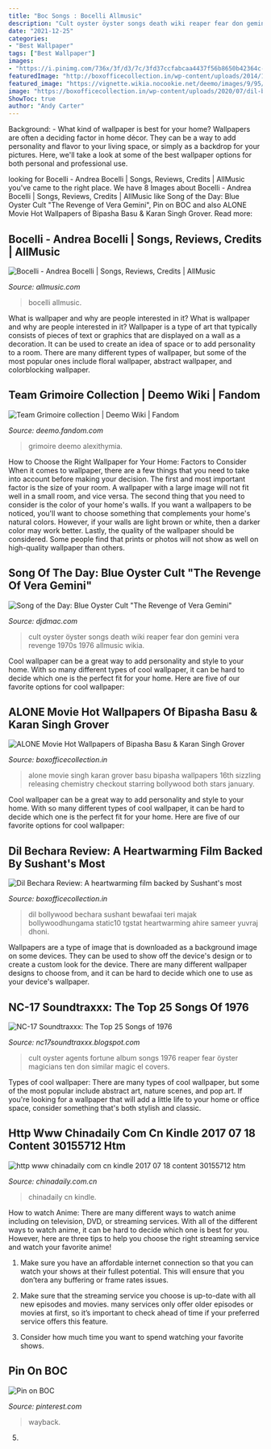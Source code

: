 ```yaml
---
title: "Boc Songs : Bocelli Allmusic"
description: "Cult oyster öyster songs death wiki reaper fear don gemini vera revenge 1970s 1976 allmusic wikia"
date: "2021-12-25"
categories:
- "Best Wallpaper"
tags: ["Best Wallpaper"]
images:
- "https://i.pinimg.com/736x/3f/d3/7c/3fd37ccfabcaa4437f56b8650b42364c--blue-oyster-cult-wayback-machine.jpg"
featuredImage: "http://boxofficecollection.in/wp-content/uploads/2014/12/alone-hot-wallpaper8-1024x529.jpg"
featured_image: "https://vignette.wikia.nocookie.net/deemo/images/9/95/Team_Grimoire.png/revision/latest?cb=20181117051359"
image: "https://boxofficecollection.in/wp-content/uploads/2020/07/dil-bechara-review-2020.jpg"
ShowToc: true
author: "Andy Carter"
---
```



Background: - What kind of wallpaper is best for your home?
Wallpapers are often a deciding factor in home décor. They can be a way to add personality and flavor to your living space, or simply as a backdrop for your pictures. Here, we'll take a look at some of the best wallpaper options for both personal and professional use.

	

		
looking for Bocelli - Andrea Bocelli | Songs, Reviews, Credits | AllMusic you've came to the right place. We have 8 Images about Bocelli - Andrea Bocelli | Songs, Reviews, Credits | AllMusic like Song of the Day: Blue Oyster Cult &quot;The Revenge of Vera Gemini&quot;, Pin on BOC and also ALONE Movie Hot Wallpapers of Bipasha Basu &amp; Karan Singh Grover. Read more:
		
    
## Bocelli - Andrea Bocelli | Songs, Reviews, Credits | AllMusic

<img loading=lazy src="https://cps-static.rovicorp.com/3/JPG_500/MI0002/337/MI0002337467.jpg?partner=allrovi.com" onerror="this.onerror=null;this.src='https://tse1.mm.bing.net/th?id=OIP.PYtn2EQmwfYe_QOp3v6g-QHaHa&amp;pid=15.1';" alt="Bocelli - Andrea Bocelli | Songs, Reviews, Credits | AllMusic">

_Source: allmusic.com_

>bocelli allmusic. 

	

What is wallpaper and why are people interested in it?
What is wallpaper and why are people interested in it?
Wallpaper is a type of art that typically consists of pieces of text or graphics that are displayed on a wall as a decoration. It can be used to create an idea of space or to add personality to a room. There are many different types of wallpaper, but some of the most popular ones include floral wallpaper, abstract wallpaper, and colorblocking wallpaper.

    
## Team Grimoire Collection | Deemo Wiki | Fandom

<img loading=lazy src="https://vignette.wikia.nocookie.net/deemo/images/9/95/Team_Grimoire.png/revision/latest?cb=20181117051359" onerror="this.onerror=null;this.src='https://tse2.mm.bing.net/th?id=OIP.NJ1yR60ItjUnxFvRJ9SxuQHaHa&amp;pid=15.1';" alt="Team Grimoire collection | Deemo Wiki | Fandom">

_Source: deemo.fandom.com_

>grimoire deemo alexithymia. 

	

How to Choose the Right Wallpaper for Your Home: Factors to Consider
When it comes to wallpaper, there are a few things that you need to take into account before making your decision. The first and most important factor is the size of your room. A wallpaper with a large image will not fit well in a small room, and vice versa. 
The second thing that you need to consider is the color of your home's walls. If you want a wallpapers to be noticed, you'll want to choose something that complements your home's natural colors. However, if your walls are light brown or white, then a darker color may work better. 
Lastly, the quality of the wallpaper should be considered. Some people find that prints or photos will not show as well on high-quality wallpaper than others.

    
## Song Of The Day: Blue Oyster Cult &quot;The Revenge Of Vera Gemini&quot;

<img loading=lazy src="http://www.djdmac.com/blog/wp-content/uploads/2017/10/10202017_BOC2.jpg" onerror="this.onerror=null;this.src='https://tse4.mm.bing.net/th?id=OIP.T7MtITnCT06Cb3cEeBtXIAHaFI&amp;pid=15.1';" alt="Song of the Day: Blue Oyster Cult &quot;The Revenge of Vera Gemini&quot;">

_Source: djdmac.com_

>cult oyster öyster songs death wiki reaper fear don gemini vera revenge 1970s 1976 allmusic wikia. 

	

Cool wallpaper can be a great way to add personality and style to your home. With so many different types of cool wallpaper, it can be hard to decide which one is the perfect fit for your home. Here are five of our favorite options for cool wallpaper: 

    
## ALONE Movie Hot Wallpapers Of Bipasha Basu &amp; Karan Singh Grover

<img loading=lazy src="http://boxofficecollection.in/wp-content/uploads/2014/12/alone-hot-wallpaper8-1024x529.jpg" onerror="this.onerror=null;this.src='https://tse1.mm.bing.net/th?id=OIP.LNQ7fboqgM85-cKHfDNLWwHaD0&amp;pid=15.1';" alt="ALONE Movie Hot Wallpapers of Bipasha Basu &amp; Karan Singh Grover">

_Source: boxofficecollection.in_

>alone movie singh karan grover basu bipasha wallpapers 16th sizzling releasing chemistry checkout starring bollywood both stars january. 

	

Cool wallpaper can be a great way to add personality and style to your home. With so many different types of cool wallpaper, it can be hard to decide which one is the perfect fit for your home. Here are five of our favorite options for cool wallpaper: 

    
## Dil Bechara Review: A Heartwarming Film Backed By Sushant&#039;s Most

<img loading=lazy src="https://boxofficecollection.in/wp-content/uploads/2020/07/dil-bechara-review-2020.jpg" onerror="this.onerror=null;this.src='https://tse4.mm.bing.net/th?id=OIP.haw25fj1qqlv2XmQZhySrAHaFc&amp;pid=15.1';" alt="Dil Bechara Review: A heartwarming film backed by Sushant&#039;s most">

_Source: boxofficecollection.in_

>dil bollywood bechara sushant bewafaai teri majak bollywoodhungama static10 tgstat heartwarming ahire sameer yuvraj dhoni. 

	

Wallpapers are a type of image that is downloaded as a background image on some devices. They can be used to show off the device's design or to create a custom look for the device. There are many different wallpaper designs to choose from, and it can be hard to decide which one to use as your device's wallpaper.

    
## NC-17 Soundtraxxx: The Top 25 Songs Of 1976

<img loading=lazy src="http://3.bp.blogspot.com/-rPWCoYTNYt0/Txjx-hR2JvI/AAAAAAAAFt4/vW8zSOkDjcU/s1600/BlueOysterCultAgentsOfFortune.jpg" onerror="this.onerror=null;this.src='https://tse1.mm.bing.net/th?id=OIP.d1-MZ-iYeyG1V4w5csUAaQHaHa&amp;pid=15.1';" alt="NC-17 Soundtraxxx: The Top 25 Songs of 1976">

_Source: nc17soundtraxxx.blogspot.com_

>cult oyster agents fortune album songs 1976 reaper fear öyster magicians ten don similar magic el covers. 

	

Types of cool wallpaper:
There are many types of cool wallpaper, but some of the most popular include abstract art, nature scenes, and pop art. If you're looking for a wallpaper that will add a little life to your home or office space, consider something that's both stylish and classic.

    
## Http Www Chinadaily Com Cn Kindle 2017 07 18 Content 30155712 Htm

<img loading=lazy src="http://www.chinadaily.com.cn/kindle/attachement/jpg/site1/20170718/f04da2db11221ad79c1849.jpg" onerror="this.onerror=null;this.src='https://tse2.mm.bing.net/th?id=OIP.LHAp5NRpRlztViUh1k2wvwHaJd&amp;pid=15.1';" alt="http www chinadaily com cn kindle 2017 07 18 content 30155712 htm">

_Source: chinadaily.com.cn_

>chinadaily cn kindle. 

	

How to watch Anime: There are many different ways to watch anime including on television, DVD, or streaming services.
With all of the different ways to watch anime, it can be hard to decide which one is best for you. However, here are three tips to help you choose the right streaming service and watch your favorite anime!
1. Make sure you have an affordable internet connection so that you can watch your shows at their fullest potential. This will ensure that you don’tera any buffering or frame rates issues.

2. Make sure that the streaming service you choose is up-to-date with all new episodes and movies. many services only offer older episodes or movies at first, so it’s important to check ahead of time if your preferred service offers this feature.

3. Consider how much time you want to spend watching your favorite shows.

    
## Pin On BOC

<img loading=lazy src="https://i.pinimg.com/736x/3f/d3/7c/3fd37ccfabcaa4437f56b8650b42364c--blue-oyster-cult-wayback-machine.jpg" onerror="this.onerror=null;this.src='https://tse4.mm.bing.net/th?id=OIP.U_mztk25R7_jRUif5z1SbAHaE6&amp;pid=15.1';" alt="Pin on BOC">

_Source: pinterest.com_

>wayback. 

	

5.

